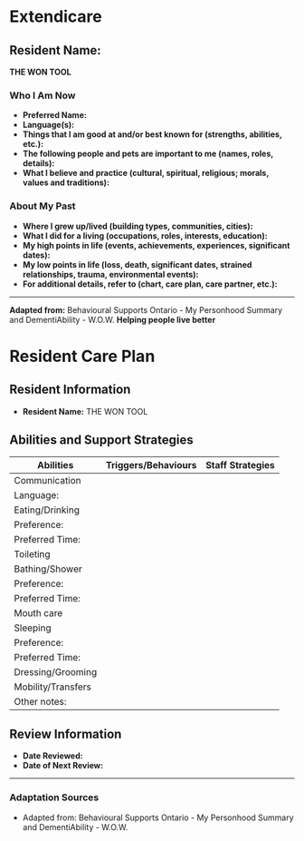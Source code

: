 # Extendicare

## Resident Name:
**THE WON TOOL**

### Who I Am Now
- **Preferred Name:**
- **Language(s):**
- **Things that I am good at and/or best known for (strengths, abilities, etc.):**
- **The following people and pets are important to me (names, roles, details):**
- **What I believe and practice (cultural, spiritual, religious; morals, values and traditions):**

### About My Past
- **Where I grew up/lived (building types, communities, cities):**
- **What I did for a living (occupations, roles, interests, education):**
- **My high points in life (events, achievements, experiences, significant dates):**
- **My low points in life (loss, death, significant dates, strained relationships, trauma, environmental events):**
- **For additional details, refer to (chart, care plan, care partner, etc.):**

----

**Adapted from:** Behavioural Supports Ontario - My Personhood Summary and DementiAbility - W.O.W.
**Helping people live better**

# Resident Care Plan

## Resident Information
- **Resident Name:** THE WON TOOL

## Abilities and Support Strategies

| **Abilities**         | **Triggers/Behaviours** | **Staff Strategies** |
|-----------------------|-------------------------|----------------------|
| Communication         |                         |                      |
| Language:             |                         |                      |
| Eating/Drinking       |                         |                      |
| Preference:           |                         |                      |
| Preferred Time:       |                         |                      |
| Toileting             |                         |                      |
| Bathing/Shower        |                         |                      |
| Preference:           |                         |                      |
| Preferred Time:       |                         |                      |
| Mouth care            |                         |                      |
| Sleeping              |                         |                      |
| Preference:           |                         |                      |
| Preferred Time:       |                         |                      |
| Dressing/Grooming     |                         |                      |
| Mobility/Transfers     |                         |                      |
| Other notes:          |                         |                      |

## Review Information
- **Date Reviewed:**
- **Date of Next Review:**

----

### Adaptation Sources
- Adapted from: Behavioural Supports Ontario - My Personhood Summary and DementiAbility - W.O.W.